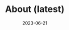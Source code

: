 ---
title: About (latest)
description: About my product
date: "2023-06-21"
layout: docs
aliases:
  - "/docs/0.1/"
  - "/docs/"
---